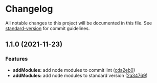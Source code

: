 # Changelog

All notable changes to this project will be documented in this file. See [standard-version](https://github.com/conventional-changelog/standard-version) for commit guidelines.

## 1.1.0 (2021-11-23)


### Features

* **addModules:** add node modules to commit lint ([cda2eb0](https://github.com/leonslack/commitlint/commits/cda2eb0d33bc45700c24408283a774c24ad3603d))
* **addModules:** add node modules to standard version ([2a34769](https://github.com/leonslack/commitlint/commits/2a347691dd0c42383c3c457b21425fdacd281d83))
